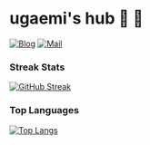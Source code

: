 # ugaemi's hub 🐜 🐝

[![Blog](http://img.shields.io/badge/Blog-blue?style=flat&logo=Gatsby&link=https://ugaemi.com)](https://ugaemi.com)
[![Mail](http://img.shields.io/badge/Mail-important?style=flat&logo=Gmail&link=mailto:u.gaemi@gmail.com)](mailto:u.gaemi@gmail.com)

### Streak Stats
[![GitHub Streak](https://github-readme-streak-stats.herokuapp.com/?user=ugaemi&theme=dark)](https://github.com/ugaemi)

### Top Languages
[![Top Langs](https://github-readme-stats.vercel.app/api/top-langs/?username=ugaemi&langs_count=8&layout=compact)](https://github.com/anuraghazra/github-readme-stats)
